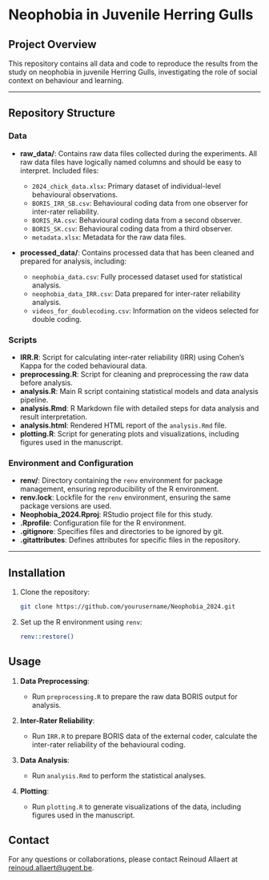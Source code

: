 # Neophobia in Juvenile Herring Gulls

## Project Overview

This repository contains all data and code to reproduce the results from the study on neophobia in juvenile Herring Gulls, investigating the role of social context on behaviour and learning.

---

## Repository Structure

### Data
- **raw_data/**: Contains raw data files collected during the experiments. All raw data files have logically named columns and should be easy to interpret. Included files:
  - `2024_chick_data.xlsx`: Primary dataset of individual-level behavioural observations.
  - `BORIS_IRR_SB.csv`: Behavioural coding data from one observer for inter-rater reliability.
  - `BORIS_RA.csv`: Behavioural coding data from a second observer.
  - `BORIS_SK.csv`: Behavioural coding data from a third observer.
  - `metadata.xlsx`: Metadata for the raw data files.

- **processed_data/**: Contains processed data that has been cleaned and prepared for analysis, including:
  - `neophobia_data.csv`: Fully processed dataset used for statistical analysis.
  - `neophobia_data_IRR.csv`: Data prepared for inter-rater reliability analysis.
  - `videos_for_doublecoding.csv`: Information on the videos selected for double coding.

### Scripts
- **IRR.R**: Script for calculating inter-rater reliability (IRR) using Cohen’s Kappa for the coded behavioural data.
- **preprocessing.R**: Script for cleaning and preprocessing the raw data before analysis.
- **analysis.R**: Main R script containing statistical models and data analysis pipeline.
- **analysis.Rmd**: R Markdown file with detailed steps for data analysis and result interpretation.
- **analysis.html**: Rendered HTML report of the `analysis.Rmd` file.
- **plotting.R**: Script for generating plots and visualizations, including figures used in the manuscript.

### Environment and Configuration
- **renv/**: Directory containing the `renv` environment for package management, ensuring reproducibility of the R environment.
- **renv.lock**: Lockfile for the `renv` environment, ensuring the same package versions are used.
- **Neophobia_2024.Rproj**: RStudio project file for this study.
- **.Rprofile**: Configuration file for the R environment.
- **.gitignore**: Specifies files and directories to be ignored by git.
- **.gitattributes**: Defines attributes for specific files in the repository.

---

## Installation

1. Clone the repository:
   ```bash
   git clone https://github.com/yourusername/Neophobia_2024.git

2. Set up the R environment using `renv`:
    ```bash
   renv::restore()

## Usage

1. **Data Preprocessing**:
   - Run `preprocessing.R` to prepare the raw data BORIS output for analysis.

2. **Inter-Rater Reliability**:
   - Run `IRR.R` to prepare BORIS data of the external coder, calculate the inter-rater reliability of the behavioural coding.

3. **Data Analysis**:
   - Run `analysis.Rmd` to perform the statistical analyses. 

4. **Plotting**:
   - Run `plotting.R` to generate visualizations of the data, including figures used in the manuscript.

## Contact

For any questions or collaborations, please contact Reinoud Allaert at reinoud.allaert@ugent.be.


